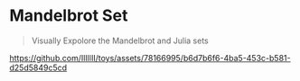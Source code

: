 # Mandelbrot Set

> Visually Expolore the Mandelbrot and Julia sets

https://github.com/IlIllII/toys/assets/78166995/b6d7b6f6-4ba5-453c-b581-d25d5849c5cd

